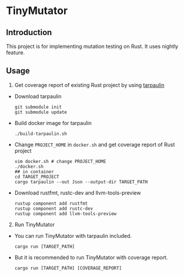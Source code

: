 # TinyMutator

## Introduction
This project is for implementing mutation testing on Rust. It uses nightly feature.

## Usage

1. Get coverage report of existing Rust project by using [tarpaulin](https://github.com/xd009642/tarpaulin)
  - Download tarpaulin

    ```
    git submodule init
    git submodule update
    ```

  - Build docker image for tarpaulin

    ```
    ./build-tarpaulin.sh
    ```

  - Change `PROJECT_HOME` in `docker.sh` and get coverage report of Rust project

    ```
    vim docker.sh # change PROJECT_HOME
    ./docker.sh
    ## in container
    cd TARGET_PROJECT
    cargo tarpaulin --out Json --output-dir TARGET_PATH
    ```
  
  - Download rustfmt, rustc-dev and llvm-tools-preview

    ```
    rustup component add rustfmt
    rustup component add rustc-dev
    rustup component add llvm-tools-preview
    ```
  
2. Run TinyMutator
  - You can run TinyMutator with tarpaulin included.
  
    ```
    cargo run [TARGET_PATH]
    ```

  - But it is recommended to run TinyMutator with coverage report.

    ```
    cargo run [TARGET_PATH] [COVERAGE_REPORT]
    ```
